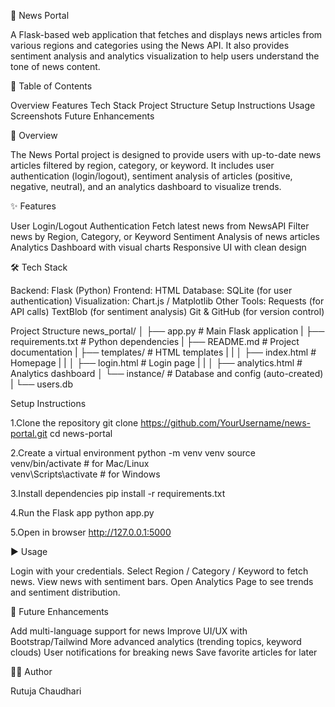 📰 News Portal

A Flask-based web application that fetches and displays news articles from various regions and categories using the News API. It also provides sentiment analysis and analytics visualization to help users understand the tone of news content.


📖 Table of Contents

Overview
Features
Tech Stack
Project Structure
Setup Instructions
Usage
Screenshots
Future Enhancements

📌 Overview

The News Portal project is designed to provide users with up-to-date news articles filtered by region, category, or keyword. It includes user authentication (login/logout), sentiment analysis of articles (positive, negative, neutral), and an analytics dashboard to visualize trends.


✨ Features

User Login/Logout Authentication
Fetch latest news from NewsAPI
Filter news by Region, Category, or Keyword
Sentiment Analysis of news articles
Analytics Dashboard with visual charts
Responsive UI with clean design


🛠 Tech Stack

Backend: Flask (Python)
Frontend: HTML
Database: SQLite (for user authentication)
Visualization: Chart.js / Matplotlib
Other Tools:
Requests (for API calls)
TextBlob (for sentiment analysis)
Git & GitHub (for version control)


Project Structure
news_portal/
│
├── app.py                # Main Flask application
|
├── requirements.txt      # Python dependencies
|
├── README.md             # Project documentation
|
├── templates/            # HTML templates
|   |
│   ├── index.html        # Homepage
|   |
│   ├── login.html        # Login page
|   |
│   ├── analytics.html    # Analytics dashboard
│
└── instance/             # Database and config (auto-created)
    |
    └── users.db


Setup Instructions

1.Clone the repository
git clone https://github.com/YourUsername/news-portal.git
cd news-portal

2.Create a virtual environment
python -m venv venv
source venv/bin/activate     # for Mac/Linux  
venv\Scripts\activate        # for Windows

3.Install dependencies
pip install -r requirements.txt

4.Run the Flask app
python app.py

5.Open in browser
http://127.0.0.1:5000


▶️ Usage

Login with your credentials.
Select Region / Category / Keyword to fetch news.
View news with sentiment bars.
Open Analytics Page to see trends and sentiment distribution.


🚀 Future Enhancements

Add multi-language support for news
Improve UI/UX with Bootstrap/Tailwind
More advanced analytics (trending topics, keyword clouds)
User notifications for breaking news
Save favorite articles for later


👩‍💻 Author

Rutuja Chaudhari




